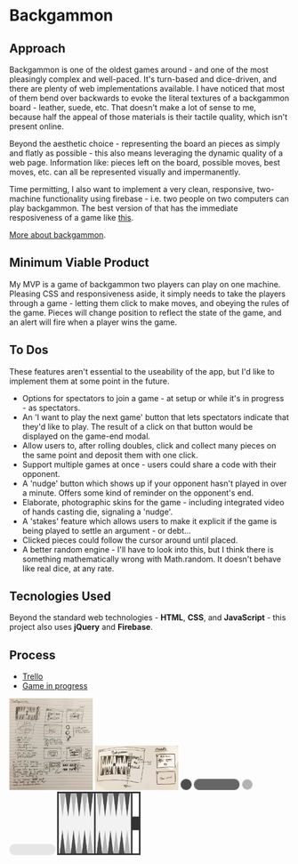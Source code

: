# Backgammon

## Approach

Backgammon is one of the oldest games around - and one of the most pleasingly complex and well-paced. It's turn-based and dice-driven, and there are plenty of web implementations available. I have noticed that most of them bend over backwards to evoke the literal textures of a backgammon board - leather, suede, etc. That doesn't make a lot of sense to me, because half the appeal of those materials is their tactile quality, which isn't present online. 

Beyond the aesthetic choice - representing  the board an pieces as simply and flatly as possible - this also means leveraging the dynamic quality of a web page. Information like: pieces left on the board, possible moves, best moves, etc. can all be represented visually and impermanently.

Time permitting, I also want to implement a very clean, responsive, two-machine functionality using firebase - i.e. two people on two computers can play backgammon. The best version of that has the immediate resposiveness of a game like [this](https://tictactoekate.firebaseapp.com/).

[More about backgammon](https://en.wikipedia.org/wiki/Backgammon).

## Minimum Viable Product

My MVP is a game of backgammon two players can play on one machine. Pleasing CSS and responsiveness aside, it simply needs to take the players through a game - letting them click to make moves, and obeying the rules of the game. Pieces will change position to reflect the state of the game, and an alert will fire when a player wins the game.

## To Dos

These features aren't essential to the useability of the app, but I'd like to implement them at some point in the future.

* Options for spectators to join a game - at setup or while it's in progress - as spectators.
* An 'I want to play the next game' button that lets spectators indicate that they'd like to play. The result of a click on that button would be displayed on the game-end modal.
* Allow users to, after rolling doubles, click and collect many pieces on the same point and deposit them with one click.
* Support multiple games at once - users could share a code with their opponent. 
* A 'nudge' button which shows up if your opponent hasn't played in over a minute. Offers some kind of reminder on the opponent's end. 
* Elaborate, photographic skins for the game - including integrated video of hands casting die, signaling a 'nudge'.
* A 'stakes' feature which allows users to make it explicit if the game is being played to settle an argument - or debt...
* Clicked pieces could follow the cursor around until placed.
* A better random engine - I'll have to look into this, but I think there is something mathematically wrong with Math.random. It doesn't behave like real dice, at any rate.

## Tecnologies Used

Beyond the standard web technologies - **HTML**, **CSS**, and **JavaScript** - this project also uses **jQuery** and **Firebase**.

## Process 

* [Trello](https://trello.com/b/TF5bGnYn/backgammon)
* [Game in progress](https://gnordhielm.github.io/backgammon/)

<img src="./assets/scratchwork.jpg" style="width: 150px;">
<img src="./assets/wireframes.jpg" style="width: 150px;">

<img src="./assets/bk-piece.png" style="height: 20px;">
<img src="./assets/bk-piece-home.png" style="height: 20px;">

<img src="./assets/wh-piece.png" style="height: 20px;">
<img src="./assets/wh-piece-home.png" style="height: 20px;">

<img src="./assets/board.png" style="width: 150px;">

